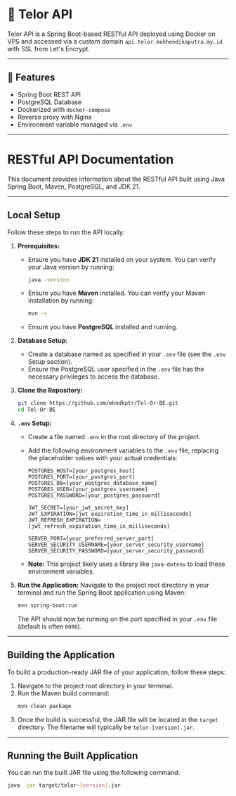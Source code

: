 # 🥚 Telor API

Telor API is a Spring Boot-based RESTful API deployed using Docker on VPS and accessed via a custom domain `api.telor.muhhendikaputra.my.id` with SSL from Let's Encrypt.

---

## 🚀 Features

- Spring Boot REST API
- PostgreSQL Database
- Dockerized with `docker-compose`
- Reverse proxy with Nginx
- Environment variable managed via `.env`

---

# RESTful API Documentation

This document provides information about the RESTful API built using Java Spring Boot, Maven, PostgreSQL, and JDK 21.

---

## Local Setup

Follow these steps to run the API locally:

1.  **Prerequisites:**

    - Ensure you have **JDK 21** installed on your system. You can verify your Java version by running:
      ```bash
      java -version
      ```
    - Ensure you have **Maven** installed. You can verify your Maven installation by running:
      ```bash
      mvn -v
      ```
    - Ensure you have **PostgreSQL** installed and running.

2.  **Database Setup:**

    - Create a database named as specified in your `.env` file (see the `.env` Setup section).
    - Ensure the PostgreSQL user specified in the `.env` file has the necessary privileges to access the database.

3.  **Clone the Repository:**

    ```bash
    git clone https://github.com/mhndkptr/Tel-Or-BE.git
    cd Tel-Or-BE
    ```

4.  **`.env` Setup:**

    - Create a file named `.env` in the root directory of the project.
    - Add the following environment variables to the `.env` file, replacing the placeholder values with your actual credentials:

      ```
      POSTGRES_HOST=[your_postgres_host]
      POSTGRES_PORT=[your_postgres_port]
      POSTGRES_DB=[your_postgres_database_name]
      POSTGRES_USER=[your_postgres_username]
      POSTGRES_PASSWORD=[your_postgres_password]

      JWT_SECRET=[your_jwt_secret_key]
      JWT_EXPIRATION=[jwt_expiration_time_in_milliseconds]
      JWT_REFRESH_EXPIRATION=[jwt_refresh_expiration_time_in_milliseconds]

      SERVER_PORT=[your_preferred_server_port]
      SERVER_SECURITY_USERNAME=[your_server_security_username]
      SERVER_SECURITY_PASSWORD=[your_server_security_password]
      ```

    - **Note:** This project likely uses a library like `java-dotenv` to load these environment variables.

5.  **Run the Application:**
    Navigate to the project root directory in your terminal and run the Spring Boot application using Maven:
    ```bash
    mvn spring-boot:run
    ```
    The API should now be running on the port specified in your `.env` file (default is often `8080`).

---

## Building the Application

To build a production-ready JAR file of your application, follow these steps:

1.  Navigate to the project root directory in your terminal.
2.  Run the Maven build command:
    ```bash
    mvn clean package
    ```
3.  Once the build is successful, the JAR file will be located in the `target` directory. The filename will typically be `telor-[version].jar`.

---

## Running the Built Application

You can run the built JAR file using the following command:

```bash
java -jar target/telor-[version].jar
```
